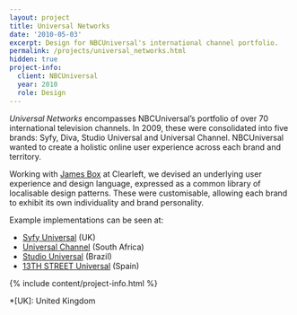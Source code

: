 ```yaml
---
layout: project
title: Universal Networks
date: '2010-05-03'
excerpt: Design for NBCUniversal's international channel portfolio.
permalink: /projects/universal_networks.html
hidden: true
project-info:
  client: NBCUniversal
  year: 2010
  role: Design
---
```

_Universal Networks_ encompasses NBCUniversal’s portfolio of over 70 international television channels. In 2009, these were consolidated into five brands: Syfy, Diva, Studio Universal and Universal Channel. NBCUniversal wanted to create a holistic online user experience across each brand and territory.

Working with [James Box][1] at Clearleft, we devised an underlying user experience and design language, expressed as a common library of localisable design patterns. These were customisable, allowing each brand to exhibit its own individuality and brand personality.

Example implementations can be seen at:

  * [Syfy Universal][2] (UK)
  * [Universal Channel][3] (South Africa)
  * [Studio Universal][4] (Brazil)
  * [13TH STREET Universal][5] (Spain)

{% include content/project-info.html %}

[1]: http://clearleft.com/is/james-box/
[2]: http://syfy.co.uk/
[3]: http://universalchannel.co.za/
[4]: http://br.studiouniversal.com/
[5]: http://calle13universal.es/

*[UK]: United Kingdom
